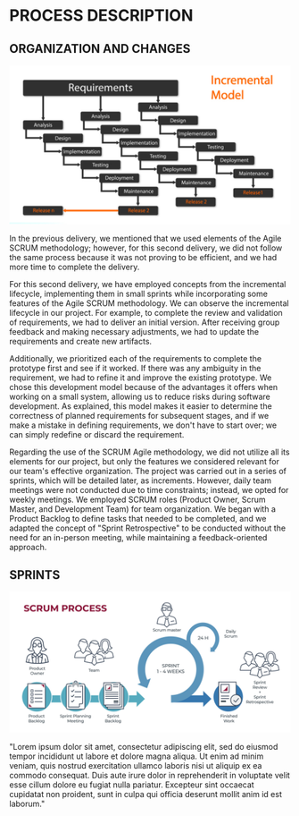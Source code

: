 # PROCESS DESCRIPTION

## ORGANIZATION AND CHANGES

![Incremental Model](https://github.com/hjanssena/FIS-Proyecto/blob/d477df6f79f3043d7cbdc53d867a9d89e478cbe1/Assets/Incremental%20Model.jpg)

In the previous delivery, we mentioned that we used elements of the Agile SCRUM methodology; however, for this second delivery, we did not follow the same process because it was not proving to be efficient, and we had more time to complete the delivery. 

For this second delivery, we have employed concepts from the incremental lifecycle, implementing them in small sprints while incorporating some features of the Agile SCRUM methodology. We can observe the incremental lifecycle in our project. For example, to complete the review and validation of requirements, we had to deliver an initial version. After receiving group feedback and making necessary adjustments, we had to update the requirements and create new artifacts. 

Additionally, we prioritized each of the requirements to complete the prototype first and see if it worked. If there was any ambiguity in the requirement, we had to refine it and improve the existing prototype. We chose this development model because of the advantages it offers when working on a small system, allowing us to reduce risks during software development. As explained, this model makes it easier to determine the correctness of planned requirements for subsequent stages, and if we make a mistake in defining requirements, we don't have to start over; we can simply redefine or discard the requirement. 

Regarding the use of the SCRUM Agile methodology, we did not utilize all its elements for our project, but only the features we considered relevant for our team's effective organization. The project was carried out in a series of sprints, which will be detailed later, as increments. However, daily team meetings were not conducted due to time constraints; instead, we opted for weekly meetings. We employed SCRUM roles (Product Owner, Scrum Master, and Development Team) for team organization. We began with a Product Backlog to define tasks that needed to be completed, and we adapted the concept of "Sprint Retrospective" to be conducted without the need for an in-person meeting, while maintaining a feedback-oriented approach. 

## SPRINTS

![SCRUM Process](https://github.com/hjanssena/FIS-Proyecto/blob/b960e58c090ee9386f8f16977a65ff2d079bbebc/Assets/SCRUM%20Process.jpg)

"Lorem ipsum dolor sit amet, consectetur adipiscing elit, sed do eiusmod tempor incididunt ut labore et dolore magna aliqua. Ut enim ad minim veniam, quis nostrud exercitation ullamco laboris nisi ut aliquip ex ea commodo consequat. Duis aute irure dolor in reprehenderit in voluptate velit esse cillum dolore eu fugiat nulla pariatur. Excepteur sint occaecat cupidatat non proident, sunt in culpa qui officia deserunt mollit anim id est laborum."
